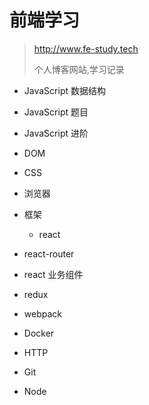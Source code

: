 # 前端学习

> <http://www.fe-study.tech>
>
> 个人博客网站,学习记录

- JavaScript 数据结构

- JavaScript 题目

- JavaScript 进阶

- DOM

- CSS

- 浏览器

- 框架

  - react

- react-router

- react 业务组件

- redux

- webpack

- Docker

- HTTP

- Git

- Node
